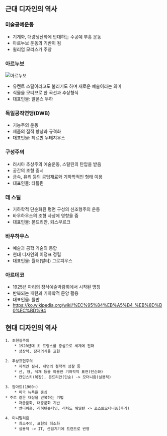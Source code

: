 ## 근대 디자인의 역사

### 미술공예운동
  - 기계화, 대량생산화에 반대하는 수공예 부흥 운동
  - 아르누보 운동의 기반이 됨
  - 윌리엄 모리스가 주창
  
### 아르누보
![아르누보](https://encrypted-tbn0.gstatic.com/images?q=tbn:ANd9GcTw73Y7Yzyby-nGJopCTBc60BThNHpgLlKC_llCXxRttDlwjXVX)
  - 유켄트 스틸이라고도 불리기도 하며 새로운 예술이라는 의미
  - 식물을 모티브로 한 곡선과 추상형식
  - 대표인물: 알폰스 무하
  
### 독일공작연맹(DWB)
  - 기능주의 운동
  - 제품의 질적 향상과 규격화
  - 대표인물: 헤르만 무테지우스
  
### 구성주의
  - 러시아 추상주의 예술운동, 스탈린의 탄압을 받음
  - 공간의 조형 중시
  - 금속, 유리 등의 공업재료와 기하학적인 형태 이용
  - 대표인물: 타틀린

### 데 스틸
  - 기하학적 단순화된 평면 구성의 신조형주의 운동
  - 바우하우스의 조형 사상에 영향을 줌
  - 대표인물: 몬드리안, 되스부르크

### 바우하우스
  - 예술과 공학 기술의 통합
  - 현대 디자인의 이정표 정립
  - 대표인물: 월터(발터) 그로피우스

### 아르데코
  - 1925년 파리의 장식예술박람회에서 시작된 명칭
  - 반복되는 패턴과 기하학적 문양 활용
  - 대표인물: 룰만
  - https://ko.wikipedia.org/wiki/%EC%95%84%EB%A5%B4_%EB%8D%B0%EC%BD%94


## 현대 디자인의 역사
	1. 초현실주의
		* 1920년대 초 프랑스를 중심으로 세계에 전파
		* 상상력, 잠재의식을 표현

	2. 추상표현주의
		* 지적인 질서, 내면의 철학적 성찰 등
		* 선, 형, 색채 등을 이용한 기하학적 표현(단순화)
		* 칸딘스키(복잡), 몬드리안(단순) -> 모더니즘(실용적)

	3. 팝아트(1960~)
		* 미국 뉴욕을 중심
    * 주로 같은 대상을 반복하는 기법
		* 저급문화, 대중문화 기반
		* 앤디워홀, 리히텐슈타인, 리차드 해밀턴 -> 포스트모더니즘(후기)

	4. 미니멀리즘
		* 최소주의, 표현의 최소화
		* 실용적 -> IT, 산업기기에 트랜드로 반영
